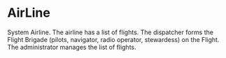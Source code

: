 # AirLine
System Airline. The airline has a list of flights. The dispatcher forms the Flight Brigade (pilots, navigator, radio operator, stewardess) on the Flight. The administrator manages the list of flights.
